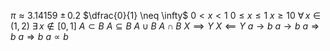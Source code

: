 $\pi \approx 3.14159$
$\pm \, 0.2$
$\dfrac{0}{1} \neq \infty$
$0 < x < 1$
$0 \leq x \leq 1$
$x \geq 10$
$\forall \, x \in (1,2)$
$\exists \, x \notin [0,1]$
$A \subset B$
$A \subseteq B$
$A \cup B$
$A \cap B$
$X \implies Y$
$X \impliedby Y$
$a \to b$
$a \longrightarrow b$
$a \Rightarrow b$
$a \Longrightarrow b$
$a \propto b$